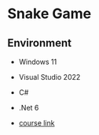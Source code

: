 # Snake Game

## Environment

- Windows 11
- Visual Studio 2022
- C#
- .Net 6

- [course link](https://www.youtube.com/watch?v=uzAXxFBbVoE)
